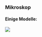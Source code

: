 ### Mikroskop

#### Einige Modelle: 

![](https://user-images.githubusercontent.com/69573151/203067979-50713f8e-764a-4031-b285-c018fdd45324.jpg)
